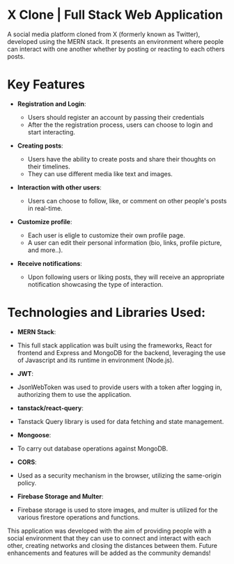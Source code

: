 # X Clone | Full Stack Web Application
A social media platform cloned from X (formerly known as Twitter), developed using the MERN stack. It presents an environment where people can interact with one another whether by posting or reacting to each others posts.

# Key Features
- **Registration and Login**:
  - Users should register an account by passing their credentials
  - After the the registration process, users can choose to login and start interacting.
  
- **Creating posts**:
  - Users have the ability to create posts and share their thoughts on their timelines.
  - They can use different media like text and images.
  
- **Interaction with other users**:
  - Users can choose to follow, like, or comment on other people's posts in real-time.
  
- **Customize profile**:
  - Each user is eligle to customize their own profile page.
  - A user can edit their personal information (bio, links, profile picture, and more..).
  
- **Receive notifications**:
  - Upon following users or liking posts, they will receive an appropriate notification showcasing the type of interaction.

# Technologies and Libraries Used:
- **MERN Stack**:
- This full stack application was built using the frameworks, React for frontend and Express and MongoDB for the backend, leveraging the use of Javascript and its runtime in environment (Node.js).
  
- **JWT**:
- JsonWebToken was used to provide users with a token after logging in, authorizing them to use the application.
  
- **tanstack/react-query**:
- Tanstack Query library is used for data fetching and state management.
  
- **Mongoose**:
- To carry out database operations against MongoDB.
  
- **CORS**:
- Used as a security mechanism in the browser, utilizing the same-origin policy.
  
- **Firebase Storage and Multer**:
- Firebase storage is used to store images, and multer is utilized for the various firestore operations and functions.
  

This application was developed with the aim of providing people with a social environment that they can use to connect and interact with each other, creating networks and closing the distances between them. Future enhancements and features will be added as the community demands!
